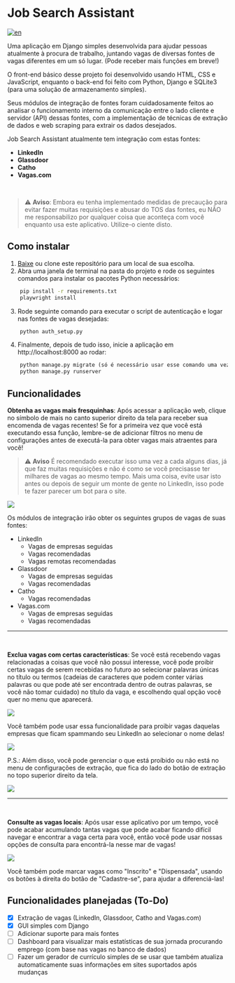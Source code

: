 # Job Search Assistant
[![en](https://img.shields.io/badge/lang-en-blue.svg)](./README.en.md)

Uma aplicação em Django simples desenvolvida para ajudar pessoas atualmente à procura de trabalho, juntando vagas de diversas fontes de vagas diferentes em um só lugar. (Pode receber mais funções em breve!)

O front-end básico desse projeto foi desenvolvido usando HTML, CSS e JavaScript, enquanto o back-end foi feito com Python, Django e SQLite3 (para uma solução de armazenamento simples).

Seus módulos de integração de fontes foram cuidadosamente feitos ao analisar o funcionamento interno da comunicação entre o lado cliente e servidor (API) dessas fontes, com a implementação de técnicas de extração de dados e web scraping para extrair os dados desejados.
 
Job Search Assistant atualmente tem integração com estas fontes:
- **LinkedIn**
- **Glassdoor**
- **Catho**
- **Vagas.com**

<br>

> ⚠️ **Aviso**: Embora eu tenha implementado medidas de precaução para evitar fazer muitas requisições e abusar do TOS das fontes, eu NÃO me responsabilizo por qualquer coisa que aconteça com você enquanto usa este aplicativo. Utilize-o ciente disto.


## Como instalar
1. [Baixe](https://github.com/PedroTejon/Job-Search-Assistant/archive/refs/heads/main.zip) ou clone este repositório para um local de sua escolha.
2. Abra uma janela de terminal na pasta do projeto e rode os seguintes comandos para instalar os pacotes Python necessários:
```cmd
    pip install -r requirements.txt
    playwright install
```
3. Rode seguinte comando para executar o script de autenticação e logar nas fontes de vagas desejadas:
```cmd
    python auth_setup.py
```
4. Finalmente, depois de tudo isso, inicie a aplicação em http://localhost:8000 ao rodar:
```cmd
    python manage.py migrate (só é necessário usar esse comando uma vez na instalação e mais uma vez toda vez que atualizar o programa, para garantir que tudo foi aplicado corretamente)
    python manage.py runserver
```

## Funcionalidades

**Obtenha as vagas mais fresquinhas**: Após acessar a aplicação web, clique no símbolo de mais no canto superior direito da tela para receber sua encomenda de vagas recentes! Se for a primeira vez que você está executando essa função, lembre-se de adicionar filtros no menu de configurações antes de executá-la para obter vagas mais atraentes para você!

> ⚠️ **Aviso** É recomendado executar isso uma vez a cada alguns dias, já que faz muitas requisições e não é como se você precisasse ter milhares de vagas ao mesmo tempo. Mais uma coisa, evite usar isto antes ou depois de seguir um monte de gente no LinkedIn, isso pode te fazer parecer um bot para o site.

<img src="./docs/start_extraction.gif" />

Os módulos de integração irão obter os seguintes grupos de vagas de suas fontes:
- LinkedIn
  - Vagas de empresas seguidas
  - Vagas recomendadas
  - Vagas remotas recomendadas
- Glassdoor
  - Vagas de empresas seguidas
  - Vagas recomendadas
- Catho
  - Vagas recomendadas
- Vagas.com
  - Vagas de empresas seguidas
  - Vagas recomendadas

---
<br>

**Exclua vagas com certas características**: Se você está recebendo vagas relacionadas a coisas que você não possui interesse, você pode proibir certas vagas de serem recebidas no futuro ao selecionar palavras únicas no título ou termos (cadeias de caracteres que podem conter várias palavras ou que pode até ser encontrada dentro de outras palavras, se você não tomar cuidado) no título da vaga, e escolhendo qual opção você quer no menu que aparecerá.

<img src="./docs/forbidding_listings.gif" />

Você também pode usar essa funcionalidade para proibir vagas daquelas empresas que ficam spammando seu LinkedIn ao selecionar o nome delas!

<img src="./docs/forbidding_companies.gif" />

P.S.: Além disso, você pode gerenciar o que está proíbido ou não está no menu de configurações de extração, que fica do lado do botão de extração no topo superior direito da tela.

<img src="./docs/extraction_settings_menu.png" />

---
<br>

**Consulte as vagas locais**: Após usar esse aplicativo por um tempo, você pode acabar acumulando tantas vagas que pode acabar ficando difícil navegar e encontrar a vaga certa para você, então você pode usar nossas opções de consulta para encontrá-la nesse mar de vagas!

<img src="./docs/querying_listings.gif" />

Você também pode marcar vagas como "Inscrito" e "Dispensada", usando os botões à direita do botão de "Cadastre-se", para ajudar a diferenciá-las!

## Funcionalidades planejadas (To-Do)
- [x] Extração de vagas (LinkedIn, Glassdoor, Catho and Vagas.com)
- [x] GUI simples com Django
- [ ] Adicionar suporte para mais fontes
- [ ] Dashboard para visualizar mais estatísticas de sua jornada procurando emprego (com base nas vagas no banco de dados)
- [ ] Fazer um gerador de currículo simples de se usar que também atualiza automaticamente suas informações em sites suportados após mudanças